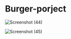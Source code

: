 # Burger-porject

![Screenshot (44)](https://user-images.githubusercontent.com/60037478/144706524-b0bf2818-451c-4bc1-8c4a-ac4d1672475c.png)

![Screenshot (45)](https://user-images.githubusercontent.com/60037478/144706526-5d27ad1f-95eb-413d-9142-cc3ac0bea049.png)
